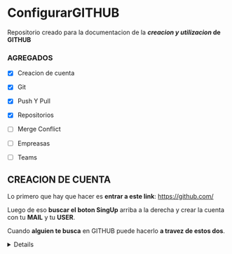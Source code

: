 # ConfigurarGITHUB

Repositorio creado para la documentacion de la **_creacion y utilizacion_ de GITHUB**

### AGREGADOS

- [x] Creacion de cuenta
- [x] Git
- [x] Push Y Pull
- [x] Repositorios
- [ ] Merge Conflict
- [ ] Empreasas
- [ ] Teams


## CREACION DE CUENTA

Lo primero que hay que hacer es **entrar a este link**: https://github.com/

Luego de eso **buscar el boton SingUp** arriba a la derecha y crear la cuenta con tu **MAIL** y tu **USER**. 

Cuando **alguien te busca** en GITHUB puede hacerlo **a travez de estos dos**.

<details>

## INDICE 

### GIT
<details>
Luego de creada la cuenta podriamos **seguir configurando GIT** en la seccion de [GIT](GIT.md)
</details>

### PUSH Y PULL
<details>
Luego de clonar el repositorio llega la hora de ponerse a modificarlo, para esto aprenderemos como hacer [PUSH Y PULL](PUSHYPULL.md)
</details>

### REPOSITORIOS
<details>
Ahora que ya sabemos como usarlo, aprenderemos a crear un [REPOSITORIO](REPOSITORIOS.md)
</details>
</details>
